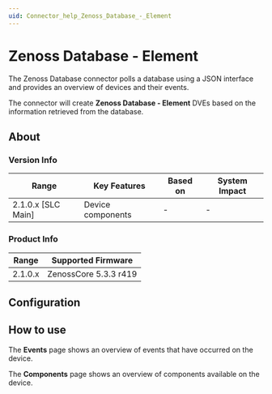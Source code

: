 ```yaml
---
uid: Connector_help_Zenoss_Database_-_Element
---
```


# Zenoss Database - Element

The Zenoss Database connector polls a database using a JSON interface and provides an overview of devices and their events.

The connector will create **Zenoss Database - Element** DVEs based on the information retrieved from the database.

## About

### Version Info

| **Range**            | **Key Features**  | **Based on** | **System Impact** |
|----------------------|-------------------|--------------|-------------------|
| 2.1.0.x [SLC Main]   | Device components | -            | -                 |

### Product Info

| Range     | Supported Firmware     |
|-----------|------------------------|
| 2.1.0.x   | ZenossCore 5.3.3 r419  |

## Configuration

## How to use

The **Events** page shows an overview of events that have occurred on the device.

The **Components** page shows an overview of components available on the device.
